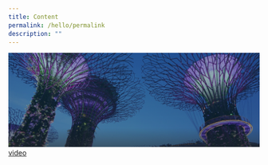 ```yaml
---
title: Content
permalink: /hello/permalink
description: ""
---
```

![image 1](/images/hero-banner.png)[video](https://www.youtube.com/watch?v=CswvZGUUbCk&t=5s&ab_channel=NiklasChristl)